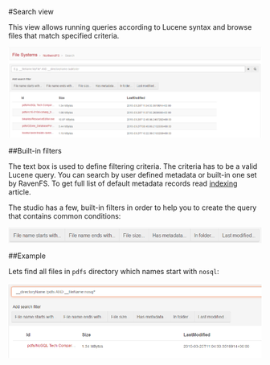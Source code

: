 ﻿#Search view

This view allows running queries according to Lucene syntax and browse files that match specified criteria.

![Figure 1. Studio. Search view](images/search-view.png)  

##Built-in filters

The text box is used to define filtering criteria. The criteria has to be a valid Lucene query. You can search by 
user defined metadata or built-in one set by RavenFS. To get full list of default metadata records read [indexing](../indexing) article.

The studio has a few, built-in filters in order to help you to create the query that contains common conditions:

![Figure 2. Studio. Search view. Filters](images/search-view-filters.png)  

##Example

Lets find all files in `pdfs` directory which names start with `nosql`:

![Figure 3. Studio. Search view. Example](images/search-view-example.png)  


